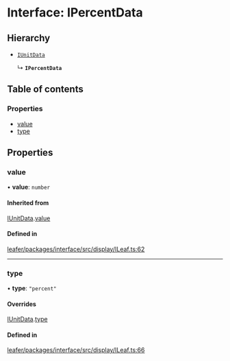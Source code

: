 # Interface: IPercentData

## Hierarchy

- [`IUnitData`](IUnitData.md)

  ↳ **`IPercentData`**

## Table of contents

### Properties

- [value](IPercentData.md#value)
- [type](IPercentData.md#type)

## Properties

### value

• **value**: `number`

#### Inherited from

[IUnitData](IUnitData.md).[value](IUnitData.md#value)

#### Defined in

[leafer/packages/interface/src/display/ILeaf.ts:62](https://github.com/leaferjs/leafer/blob/0c6b9de/packages/interface/src/display/ILeaf.ts#L62)

___

### type

• **type**: ``"percent"``

#### Overrides

[IUnitData](IUnitData.md).[type](IUnitData.md#type)

#### Defined in

[leafer/packages/interface/src/display/ILeaf.ts:66](https://github.com/leaferjs/leafer/blob/0c6b9de/packages/interface/src/display/ILeaf.ts#L66)

